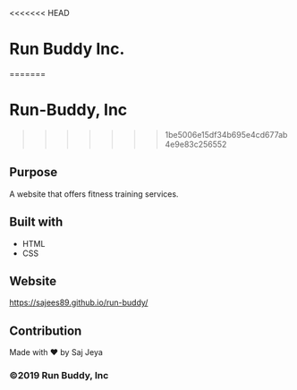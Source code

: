 <<<<<<< HEAD
# Run Buddy Inc.
=======
# Run-Buddy, Inc
>>>>>>> 1be5006e15df34b695e4cd677ab4e9e83c256552

## Purpose
A website that offers fitness training services. 

## Built with 
* HTML 
* CSS

## Website 
https://sajees89.github.io/run-buddy/

## Contribution
Made with ❤️ by Saj Jeya

### ©️2019 Run Buddy, Inc
